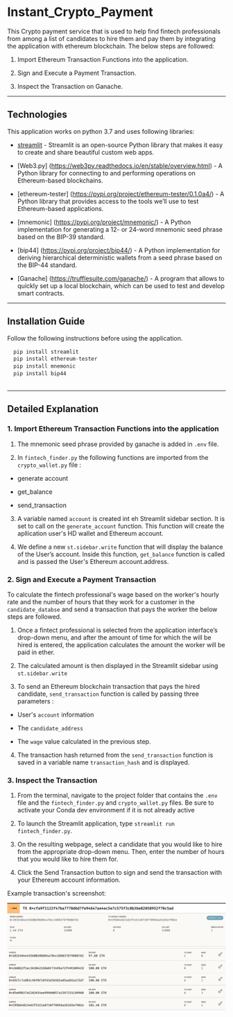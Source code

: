 # Instant_Crypto_Payment

This Crypto payment service that is used to help find fintech professionals from among a list of candidates to hire them and pay them by integrating the application with ethereum blockchain. The below steps are followed:

1. Import Ethereum Transaction Functions into the application.

2. Sign and Execute a Payment Transaction.

3. Inspect the Transaction on Ganache.

---

## Technologies

This application works on python 3.7 and uses following libraries:

* [streamlit](https://docs.streamlit.io/) - Streamlit is an open-source Python library that makes it easy to create and share beautiful custom web apps.

* [Web3.py] (https://web3py.readthedocs.io/en/stable/overview.html) - A Python library for connecting to and performing operations on Ethereum-based blockchains.

* [ethereum-tester] (https://pypi.org/project/ethereum-tester/0.1.0a4/) - A Python library that provides access to the tools we’ll use to test Ethereum-based applications.

* [mnemonic] (https://pypi.org/project/mnemonic/) - A Python implementation for generating a 12- or 24-word mnemonic seed phrase based on the BIP-39 standard.

* [bip44] (https://pypi.org/project/bip44/) - A Python implementation for deriving hierarchical deterministic wallets from a seed phrase based on the BIP-44 standard.

* [Ganache] (https://trufflesuite.com/ganache/) - ​​A program that allows to quickly set up a local blockchain, which can be used to test and develop smart contracts.

---

## Installation Guide

Follow the following instructions before using the application.

```python
  pip install streamlit
  pip install ethereum-tester
  pip install mnemonic
  pip install bip44
  
```

---

## Detailed Explanation

### 1. Import Ethereum Transaction Functions into the application

1. The mnemonic seed phrase provided by ganache is added in `.env` file.

2. In `fintech_finder.py` the following functions are imported from the `crypto_wallet.py` file :

* generate account

* get_balance

* send_transaction

3. A variable named `account` is created int eh Streamlit sidebar section. It is set to call on the `generate_account` function. This function will create the apllication user's HD wallet and Ethereum account.

4. We define a new `st.sidebar.write` function that will display the balance of the User’s account. Inside this function, `get_balance` function is called and is passed the User's  Ethereum account.address.

### 2. Sign and Execute a Payment Transaction

To calculate the fintech professional's wage based on the worker's hourly rate and the number of hours that they work for a customer in the `candidate_databse` and send a transaction that pays the worker the below steps are followed.

1. Once a fintect professional is selected from the application interface’s drop-down menu, and after the amount of time for which the will be hired is entered, the application calculates the amount the worker will be paid in ether.

2. The calculated amount is then displayed in the Streamlit sidebar using `st.sidebar.write`

3. To send an Ethereum blockchain transaction that pays the hired candidate, `send_transaction` function is called by passing three parameters :

* User's `account` information

* The `candidate_address`

* The `wage` value calculated in the previous step.

4. The transaction hash returned from the `send_transaction` function is saved in a variable name `transaction_hash` and is displayed.

### 3. Inspect the Transaction

1. From the terminal, navigate to the project folder that contains the `.env` file and the `fintech_finder.py` and `crypto_wallet.py` files. Be sure to activate your Conda dev environment if it is not already active

2. To launch the Streamlit application, type `streamlit run fintech_finder.py`.

3. On the resulting webpage, select a candidate that you would like to hire from the appropriate drop-down menu. Then, enter the number of hours that you would like to hire them for.

4. Click the Send Transaction button to sign and send the transaction with your Ethereum account information.

Example transaction's screenshot:

![transaction](Resources/Images/transaction.png)
![address_balance](Resources/Images/address_balance.png)
